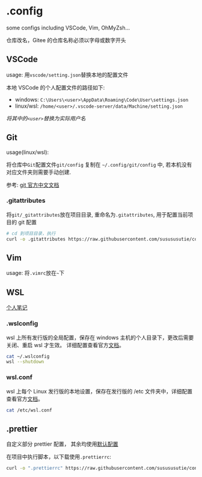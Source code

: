 # .config

some configs including VSCode, Vim, OhMyZsh...

仓库改名，Gitee 的仓库名称必须以字母或数字开头

## VSCode

usage: 用`vscode/setting.json`替换本地的配置文件

本地 VSCode 的个人配置文件的路径如下:

- windows: `C:\Users\<user>\AppData\Roaming\Code\User\settings.json`
- linux/wsl: `/home/<user>/.vscode-server/data/Machine/setting.json`

_将其中的`<user>`替换为实际用户名_

## Git

usage(linux/wsl):

将仓库中`Git`配置文件`git/config` 复制在 `~/.config/git/config` 中, 若本机没有对应文件夹则需要手动创建.

参考: [git 官方中文文档](https://git-scm.com/book/zh/v2/%E8%B5%B7%E6%AD%A5-%E5%88%9D%E6%AC%A1%E8%BF%90%E8%A1%8C-Git-%E5%89%8D%E7%9A%84%E9%85%8D%E7%BD%AE)

### .gitattributes

将`git/_gitattributes`放在项目目录, 重命名为`.gitattributes`, 用于配置当前项目的 git 配置

```bash
# cd 到项目目录，执行
curl -o .gitattributes https://raw.githubusercontent.com/susususutie/config/refs/heads/main/git/_gitattributes
```

## Vim

usage:
将`.vimrc`放在`~`下

## WSL

[个人笔记](https://susususutie.github.io/note/wsl/)

### .wslconfig

wsl 上所有发行版的全局配置，保存在 windows 主机的个人目录下，更改后需要关闭、重启 wsl 才生效。
详细配置查看官方[文档](https://learn.microsoft.com/zh-cn/windows/wsl/wsl-config#wslconfig)。

```bash
cat ~/.wslconfig
wsl --shutdown
```

### wsl.conf

wsl 上每个 Linux 发行版的本地设置，保存在发行版的 /etc 文件夹中，详细配置查看官方[文档](https://learn.microsoft.com/zh-cn/windows/wsl/wsl-config#wslconf)。

```bash
cat /etc/wsl.conf
```

## .prettier

自定义部分 prettier 配置， 其余均使用[默认配置](https://prettier.io/docs/en/options)

在项目中执行脚本，以下载使用`.prettierrc`:

```bash
curl -o ".prettierrc" https://raw.githubusercontent.com/susususutie/config/refs/heads/main/_prettierrc
```
